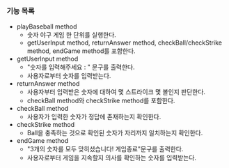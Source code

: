 ### 기능 목록
- playBaseball method
  - 숫자 야구 게임 한 단위를 실행한다.
  - getUserInput method, returnAnswer method, checkBall/checkStrike method, endGame method를 포함한다.
- getUserInput method 
  - "숫자를 입력해주세요 : " 문구를 출력한다.
  - 사용자로부터 숫자를 입력받는다.
- returnAnswer method
  - 사용자부터 입력받은 숫자에 대하여 몇 스트라이크 몇 볼인지 판단한다.
  - checkBall method와 checkStrike method를 포함한다.
- checkBall method
  - 사용자가 입력한 숫자가 정답에 존재하는지 확인한다.
- checkStrike method
  - Ball을 충족하는 것으로 확인된 숫자가 자리까지 일치하는지 확인한다.
- endGame method
  - "3개의 숫자를 모두 맞히셨습니다! 게임종료"문구를 출력한다.
  - 사용자로부터 게임을 지속할지 의사를 확인하는 숫자를 입력받는다.
